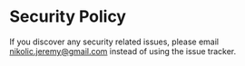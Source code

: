 # Security Policy

If you discover any security related issues, please email nikolic.jeremy@gmail.com instead of using the issue tracker.
